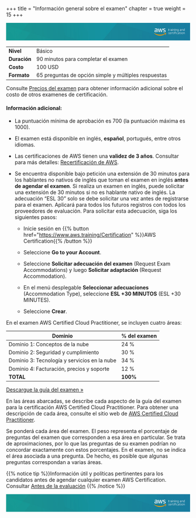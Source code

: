 +++ 
title = "Información general sobre el examen" 
chapter = true 
weight = 15 
+++

<img src="images/logo-bar.png" alt="drawing"/>

|  |  |
| ------ | ----------- |
| **Nivel**  | Básico |
| **Duración** | 90 minutos para completar el examen |
| **Costo** | 100 USD |
| **Formato** | 65 preguntas de opción simple y múltiples respuestas |

Consulte <a href="https://aws.amazon.com/es/certification/policies/before-testing/#Exam_pricing" target="_blank">Precios del examen</a> para obtener información adicional sobre el costo de otros examenes de certificación.

#### Información adicional:

- La puntuación mínima de aprobación es 700 (la puntuación máxima es 1000).

- El examen está disponible en inglés, **español**, portugués, entre otros idiomas.

- Las certificaciones de AWS tienen una **validez de 3 años**. Consultar para más detalles: <a href="https://aws.amazon.com/es/certification/recertification/" target="_blank">Recertificación de AWS</a>.

- Se encuentra disponible bajo petición una extensión de 30 minutos para los hablantes no nativos de inglés que toman el examen en inglés **antes de agendar el examen**. Si realiza un examen en inglés, puede solicitar una extensión de 30 minutos si no es hablante nativo de inglés. La adecuación “ESL 30” solo se debe solicitar una vez antes de registrarse para el examen. Aplicará para todos los futuros registros con todos los proveedores de evaluación. Para solicitar esta adecuación, siga los siguientes pasos:

	- Inicie sesión en {{% button href="https://www.aws.training/Certification" %}}AWS Certification{{% /button %}}

	- Seleccione **Go to your Account**.

	- Seleccione **Solicitar adecuación del examen** (Request Exam Accommodations) y luego **Solicitar adaptación** (Request Accommodation).

	- En el menú desplegable **Seleccionar adecuaciones** (Accommodation Type), seleccione **ESL +30 MINUTOS** (ESL +30 MINUTES).
	
	- Seleccione **Crear**.

En el examen AWS Certified Cloud Practitioner, se incluyen cuatro áreas:

|  **Dominio** | **% del examen** |
| ------ | ----------- |
| Dominio 1: Conceptos de la nube  | 24 % |
| Dominio 2: Seguridad y cumplimiento | 30 % |
| Dominio 3: Tecnología y servicios en la nube | 34 % |
| Dominio 4: Facturación, precios y soporte | 12 % |
|  **TOTAL** | **100%** |

<a href="https://d1.awsstatic.com/es_ES/training-and-certification/docs-cloud-practitioner/AWS-Certified-Cloud-Practitioner_Exam-Guide.pdf" target="_blank">Descargue la guía del examen »</a>

En las áreas abarcadas, se describe cada aspecto de la guía del examen para la certificación AWS Certified Cloud Practitioner. Para obtener una descripción de cada área, consulte el sitio web de <a href="https://aws.amazon.com/certification/certified-cloud-practitioner" target="_blank">AWS Certified Cloud Practitioner</a>.

Se ponderá cada área del examen. El peso representa el porcentaje de preguntas del examen que corresponden a esa área en particular. Se trata de aproximaciones, por lo que las preguntas de su examen podrían no concordar exactamente con estos porcentajes. En el examen, no se indica el área asociada a una pregunta. De hecho, es posible que algunas preguntas correspondan a varias áreas.

{{% notice tip %}}Información útil y políticas pertinentes para los candidatos antes de agendar cualquier examen AWS Certification. Consultar <a href="https://aws.amazon.com/es/certification/policies/before-testing/" target="_blank">Antes de la evaluación</a>
{{% /notice %}}

<img src="images/logo-bar.png" alt="drawing"/>